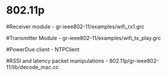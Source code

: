 # 802.11p

#Receiver module - gr-ieee802-11/examples/wifi_rx1.grc

#Transmitter Module - gr-ieee802-11/examples/wifi_tx_play.grc

#PowerDue client - NTPClient

#RSSI and latency packet manipulations - 802.11p/gr-ieee802-11/lib/decode_mac.cc

